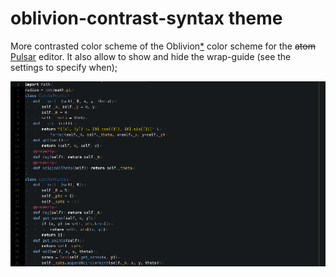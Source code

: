 # oblivion-contrast-syntax theme

More contrasted color scheme of the Oblivion[*][1] color scheme for the ~~atom~~ [Pulsar](https://pulsar-edit.dev/) editor.
It also allow to show and hide the wrap-guide (see the settings to specify when);

![Overview of the theme](https://github.com/Trigan2025/oblivion-contrast-syntax/raw/master/oblivion-contrast-syntax-overview.gif)

[1]: # (Part of GtkSourceView distributed under the GNU Lesser General Public License <http://www.gnu.org/licenses/>.)
